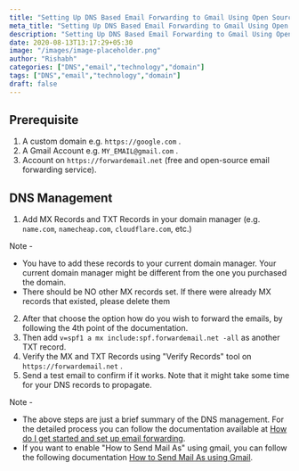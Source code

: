 ```yaml
---
title: "Setting Up DNS Based Email Forwarding to Gmail Using Open Source Service and Custom Domain"
meta_title: "Setting Up DNS Based Email Forwarding to Gmail Using Open Source Service and Custom Domain"
description: "Setting Up DNS Based Email Forwarding to Gmail Using Open Source Service and Custom Domain"
date: 2020-08-13T13:17:29+05:30
image: "/images/image-placeholder.png"
author: "Rishabh"
categories: ["DNS","email","technology","domain"]
tags: ["DNS","email","technology","domain"]
draft: false
---
```


## Prerequisite
1. A custom domain e.g. `https://google.com` .
2. A Gmail Account e.g. `MY_EMAIL@gmail.com` .
3. Account on `https://forwardemail.net` (free and open-source email forwarding service).

## DNS Management
1. Add MX Records and TXT Records in your domain manager (e.g. `name.com`, `namecheap.com`, `cloudflare.com`, etc.)

Note - 
* You have to add these records to your current domain manager. Your current domain manager might be different from the one you purchased the domain. 
* There should be NO other MX records set. If there were already MX records that existed, please delete them

2. After that choose the option how do you wish to forward the emails, by following the 4th point of the documentation.
3. Then add `v=spf1 a mx include:spf.forwardemail.net -all` as another TXT record.
4. Verify the MX and TXT Records using "Verify Records" tool on `https://forwardemail.net` .
5. Send a test email to confirm if it works.  Note that it might take some time for your DNS records to propagate. 


Note - 
* The above steps are just a brief summary of the DNS management. For the detailed process you can follow the documentation available at <a href="https://forwardemail.net/en/faq?domain=google.com#how-do-i-get-started-and-set-up-email-forwarding" target="_blank">How do I get started and set up email forwarding</a>. 
* If you want to enable "How to Send Mail As" using gmail, you can follow the following documentation <a href="https://forwardemail.net/en/faq?domain=google.com#how-to-send-mail-as-using-gmail" target="_blank">How to Send Mail As using Gmail</a>. 
